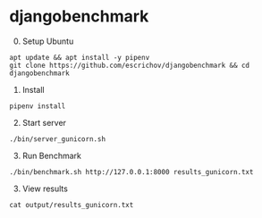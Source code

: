 # djangobenchmark

0. Setup Ubuntu
```
apt update && apt install -y pipenv
git clone https://github.com/escrichov/djangobenchmark && cd djangobenchmark
```

1. Install

```
pipenv install
```

2. Start server

```
./bin/server_gunicorn.sh
```

3. Run Benchmark

```
./bin/benchmark.sh http://127.0.0.1:8000 results_gunicorn.txt
```

3. View results

```
cat output/results_gunicorn.txt
```
